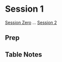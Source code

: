 # Session 1

[Session Zero](./Session0.md) ... [Session 2](./Session2.md)

## Prep



## Table Notes



